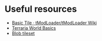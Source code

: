 # Useful resources
- [Basic Tile · tModLoader/tModLoader Wiki](https://github.com/tModLoader/tModLoader/wiki/Basic-Tile)
- [Terraria World Basics](https://tconfig.fandom.com/wiki/Terraria_World_Basics)
- [Blob tileset](http://www.cr31.co.uk/stagecast/wang/blob.html)